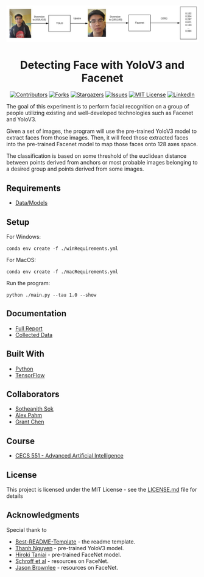 <!-- Readme Start here -->

<!-- Load logo from readme/logo.jpg -->
<div align="center">
  <img src="readme/logo.jpg" alt="logo" />
</div>


<!-- Title -->
<h1 align="center" style="border: none">
Detecting Face with YoloV3 and Facenet
</h1>


<!-- Shield IO - very nice icons -->
<div align="center">

[![Contributors][contributors_shield]][contributors_url]
[![Forks][forks_shield]][forks_url]
[![Stargazers][stars_shield]][stars_url]
[![Issues][issues_shield]][issues_url]
[![MIT License][license_shield]][license_url]
[![LinkedIn][linkedin_shield]][linkedin_url]

</div>


<!-- Description -->
The goal of this experiment is to perform facial recognition on a group of people utilizing existing and well-developed technologies such as Facenet and YoloV3.

Given a set of images, the program will use the pre-trained YoloV3 model to extract faces from those images. Then, it will feed those extracted faces into the pre-trained Facenet model to map those faces onto 128 axes space.

The classification is based on some threshold of the euclidean distance between points derived from anchors or most probable images belonging to a desired group and points derived from some images.

## Requirements
- [Data/Models]

## Setup
For Windows:

    conda env create -f ./winRequirements.yml


For MacOS:

    conda env create -f ./macRequirements.yml

Run the program:

    python ./main.py --tau 1.0 --show

## Documentation
- [Full Report]
- [Collected Data]

<!-- Include your major tools and frameworks -->
## Built With
- [Python]
- [TensorFlow]


<!-- Collaborators information -->
## Collaborators
- [Sotheanith Sok]
- [Alex Pahm]
- [Grant Chen]

## Course
 - [CECS 551 - Advanced Artificial Intelligence]


<!-- License -->
## License
This project is licensed under the MIT License - see the [LICENSE.md][license_url] file for details


<!-- Shoutout to other projects, plugin, or minor tools -->
## Acknowledgments
Special thank to
- [Best-README-Template] - the readme template.
- [Thanh Nguyen] - pre-trained YoloV3 model.
- [Hiroki Taniai] - pre-trained FaceNet model.
- [Schroff et al] - resources on FaceNet.
- [Jason Brownlee] - resources on FaceNet.


<!-- References -->
<!-- Shield Icons-->
[contributors_shield]: https://img.shields.io/github/contributors/sotheanithsok/Detecting-Face-with-YoloV3-and-Facenet.svg?style=for-the-badge
[forks_shield]: https://img.shields.io/github/forks/sotheanithsok/Detecting-Face-with-YoloV3-and-Facenet.svg?style=for-the-badge
[stars_shield]: https://img.shields.io/github/stars/sotheanithsok/Detecting-Face-with-YoloV3-and-Facenet.svg?style=for-the-badge
[issues_shield]: https://img.shields.io/github/issues/sotheanithsok/Detecting-Face-with-YoloV3-and-Facenet.svg?style=for-the-badge
[license_shield]: https://img.shields.io/github/license/sotheanithsok/Detecting-Face-with-YoloV3-and-Facenet.svg?style=for-the-badge
[linkedin_shield]: https://img.shields.io/badge/-LinkedIn-black.svg?style=for-the-badge&logo=linkedin&colorB=555

<!-- Shield URLs -->
[contributors_url]: https://github.com/sotheanithsok/Detecting-Face-with-YoloV3-and-Facenet/graphs/contributors
[forks_url]: https://github.com/sotheanithsok/Detecting-Face-with-YoloV3-and-Facenet/network/members
[stars_url]: https://github.com/sotheanithsok/Detecting-Face-with-YoloV3-and-Facenet/stargazers
[issues_url]: https://github.com/sotheanithsok/Detecting-Face-with-YoloV3-and-Facenet/issues
[license_url]: https://github.com/sotheanithsok/Detecting-Face-with-YoloV3-and-Facenet/blob/master/LICENSE
[linkedin_url]: https://www.linkedin.com/in/sotheanith-sok-969ab0b3/

<!-- Other links -->
[Sotheanith Sok]: https://github.com/sotheanithsok
[Best-README-Template]: https://github.com/othneildrew/Best-README-Template
[Data/Models]:https://mega.nz/folder/W2JwgZrb#3fbukdnLG308Brw5wpblMw
[Full Report]:report/Report.pdf
[Collected Data]:report/Result.xlsx
[Python]: https://www.python.org/
[TensorFlow]:https://www.tensorflow.org/
[Alex Pahm]:https://github.com/alexpham095
[Grant Chen]:https://github.com/reizero01
[CECS 551 - Advanced Artificial Intelligence]: http://catalog.csulb.edu/preview_course_nopop.php?catoid=5&coid=40041
[Thanh Nguyen]:https://github.com/sthanhng/yoloface
[Hiroki Taniai]:https://github.com/nyoki-mtl
[Schroff et al]:https://arxiv.org/abs/1503.03832
[Jason Brownlee]:https://machinelearningmastery.com/how-to-develop-a-face-recognition-system-using-facenet-in-keras-and-an-svm-classifier/


